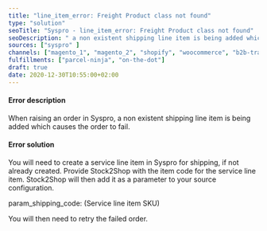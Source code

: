```yaml
---
title: "line_item_error: Freight Product class not found"
type: "solution"
seoTitle: "Syspro - line_item_error: Freight Product class not found"
seoDescription: " a non existent shipping line item is being added which causes the order to fail."
sources: ["syspro" ]
channels: ["magento_1", "magento_2", "shopify", "woocommerce", "b2b-trade-store", "takealot"]
fulfillments: ["parcel-ninja", "on-the-dot"]
draft: true
date: 2020-12-30T10:55:00+02:00
---
```

<!-- Action: sync_order -->
#### Error description
When raising an order in Syspro, a non existent shipping line item is being added which causes the order to fail.


#### Error solution
You will need to create a service line item in Syspro for shipping, if not already created. Provide Stock2Shop with the item code for the service line item. Stock2Shop will then add it as a parameter to your source configuration.

param_shipping_code:  (Service line item SKU)

You will then need to retry the failed order.


